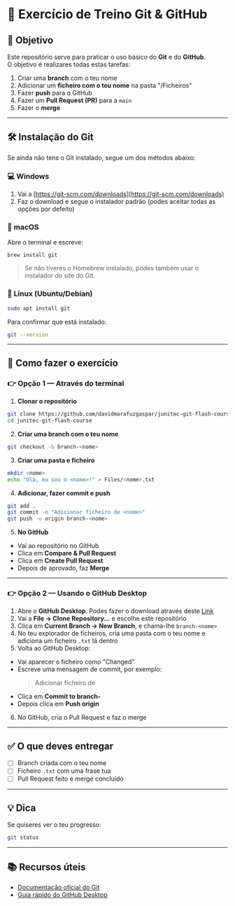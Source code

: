 # 🧩 Exercício de Treino Git & GitHub

## 🎯 Objetivo
Este repositório serve para praticar o uso básico do **Git** e do **GitHub**.  
O objetivo é realizares todas estas tarefas:
1. Criar uma **branch** com o teu nome  
2. Adicionar um **ficheiro com o teu nome** na pasta "/Ficheiros"  
3. Fazer **push** para o GitHub  
4. Fazer um **Pull Request (PR)** para a `main`  
5. Fazer o **merge**  

---

## 🛠️ Instalação do Git
Se ainda não tens o Git instalado, segue um dos métodos abaixo:

### 💻 Windows
1. Vai a [https://git-scm.com/downloads](https://git-scm.com/downloads)  
2. Faz o download e segue o instalador padrão (podes aceitar todas as opções por defeito)  

### 🍎 macOS
Abre o terminal e escreve:
```shell
brew install git
```

> Se não tiveres o Homebrew instalado, podes também usar o instalador do site do Git.

### 🐧 Linux (Ubuntu/Debian)
```bash
sudo apt install git
```

Para confirmar que está instalado:
```bash
git --version
```

---

## 🚀 Como fazer o exercício

### 👉 Opção 1 — Através do **terminal**

1. **Clonar o repositório**
```bash
git clone https://github.com/davidmarafuzgaspar/junitec-git-flash-course.git
cd junitec-git-flash-course
```

2. **Criar uma branch com o teu nome**
```bash
git checkout -b branch-<nome>
```

3. **Criar uma pasta e ficheiro**
```bash
mkdir <nome>
echo "Olá, eu sou o <nome>!" > Files/<nome>.txt
```

4. **Adicionar, fazer commit e push**
```bash
git add .
git commit -m "Adicionar ficheiro de <nome>"
git push -u origin branch-<nome>
```

5. **No GitHub**
- Vai ao repositório no GitHub
- Clica em **Compare & Pull Request**
- Clica em **Create Pull Request**
- Depois de aprovado, faz **Merge**

---

### 👉 Opção 2 — Usando o **GitHub Desktop**

1. Abre o **GitHub Desktop**. Podes fazer o download através deste [Link](https://desktop.github.com/download/)
2. Vai a **File → Clone Repository...** e escolhe este repositório
3. Clica em **Current Branch → New Branch**, e chama-lhe `branch-<nome>`
4. No teu explorador de ficheiros, cria uma pasta com o teu nome e adiciona um ficheiro `.txt` lá dentro
5. Volta ao GitHub Desktop:
- Vai aparecer o ficheiro como "Changed"
- Escreve uma mensagem de commit, por exemplo:
  > Adicionar ficheiro de <nome>
- Clica em **Commit to branch-<nome>**
- Depois clica em **Push origin**
6. No GitHub, cria o Pull Request e faz o merge

---

## ✅ O que deves entregar
- [ ] Branch criada com o teu nome
- [ ] Ficheiro `.txt` com uma frase tua
- [ ] Pull Request feito e merge concluído  

---

## 💡 Dica
Se quiseres ver o teu progresso:
```bash
git status
```

---

## 📚 Recursos úteis
- [Documentação oficial do Git](https://git-scm.com/doc)
- [Guia rápido do GitHub Desktop](https://docs.github.com/desktop)  